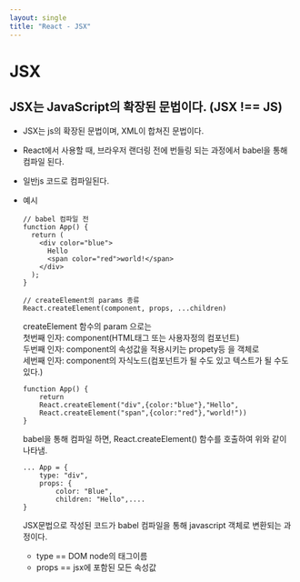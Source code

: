 ```yaml
---
layout: single
title: "React - JSX"
---
```


# JSX

## JSX는 JavaScript의 확장된 문법이다. (JSX !== JS)

- JSX는 js의 확장된 문법이며, XML이 합쳐진 문법이다.
- React에서 사용할 때, 브라우저 랜더링 전에 번들링 되는 과정에서 babel을 통해 컴파일 된다.
- 일반js 코드로 컴파일된다.
- 예시

  ```react
  // babel 컴파일 전
  function App() {
    return (
      <div color="blue">
        Hello
        <span color="red">world!</span>
      </div>
    );
  }
  ```

  ```react
  // createElement의 params 종류
  React.createElement(component, props, ...children)
  ```

  createElement 함수의 param 으로는<br/>
  첫번째 인자: component(HTML태그 또는 사용자정의 컴포넌트)<br/>
  두번째 인자: component의 속성값을 적용시키는 propety등 을 객체로<br/>
  세번째 인자: component의 자식노드(컴포넌트가 될 수도 있고 텍스트가 될 수도 있다.)<br/>

  ```react
  function App() {
      return
      React.createElement("div",{color:"blue"},"Hello",
      React.createElement("span",{color:"red"},"world!"))
  }
  ```

  babel을 통해 컴파일 하면, React.createElement() 함수를 호출하여 위와 같이 나타냄.

  ```react
  ... App = {
      type: "div",
      props: {
          color: "Blue",
          children: "Hello",....
  }
  ```

  JSX문법으로 작성된 코드가 babel 컴파일을 통해 javascript 객체로 변환되는 과정이다.

  - type == DOM node의 태그이름
  - props == jsx에 포함된 모든 속성값
